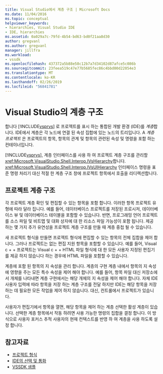```yaml
---
title: Visual Studio에서 계층 구조 | Microsoft Docs
ms.date: 11/04/2016
ms.topic: conceptual
helpviewer_keywords:
- hierarchies, Visual Studio IDE
- IDE, hierarchies
ms.assetid: 0a029a7c-79fd-4b54-bd63-bd0f21aa8d30
author: gregvanl
ms.author: gregvanl
manager: jillfra
ms.workload:
- vssdk
ms.openlocfilehash: 437372a5b88e58c12b7a7d34102d87afce5c086b
ms.sourcegitcommit: 23feea519c47e77b5685fec86c4bbd00d22054e3
ms.translationtype: MT
ms.contentlocale: ko-KR
ms.lasthandoff: 02/26/2019
ms.locfileid: "56841781"
---
```

# <a name="hierarchies-in-visual-studio"></a>Visual Studio의 계층 구조
합니다 [!INCLUDE[vsprvs](../../code-quality/includes/vsprvs_md.md)] 로 프로젝트를 표시 하는 통합된 개발 환경 (IDE)를 *계층*합니다. IDE에서 계층은 각 노드에 연결 된 속성 집합에 있는 노드의 트리입니다. A *계층 프로젝트* 은 프로젝트의 항목, 항목의 관계 및 항목의 관련된 속성 및 명령을 포함 하는 컨테이너입니다.

 [!INCLUDE[vsprvs](../../code-quality/includes/vsprvs_md.md)], 계층 인터페이스를 사용 하 여 프로젝트 계층 구조를 관리할 <xref:Microsoft.VisualStudio.Shell.Interop.IVsHierarchy>합니다. <xref:Microsoft.VisualStudio.Shell.Interop.IVsUIHierarchy> 인터페이스 명령을 표준 명령 처리기 대신 적절 한 계층 구조 창에 프로젝트 항목에서 호출을 리디렉션합니다.

## <a name="project-hierarchies"></a>프로젝트 계층 구조
 각 프로젝트 계층 확인 및 편집할 수 있는 항목을 포함 합니다. 이러한 항목 프로젝트 유형에 따라 달라 집니다. 예를 들어, 데이터베이스 프로젝트를 저장된 프로시저, 데이터베이스 뷰 및 데이터베이스 테이블을 포함할 수 있습니다. 반면, 프로그래밍 언어 프로젝트를 소스 파일 및 비트맵 및 대화 상자에 대 한 리소스 파일 가능성이 포함 됩니다. 제공 하는 몇 가지 추가 유연성을 프로젝트 계층 구조를 만들 때 계층 중첩 될 수 있습니다.

 새 프로젝트 형식을 만들면 프로젝트 형식에 편집할 수 있는 항목의 전체 집합을 제어 합니다. 그러나 프로젝트는 없는 편집 지원 항목을 포함할 수 있습니다. 예를 들어, Visual c + + 프로젝트는 Visual c + + HTML 파일 형식에 대 한 모든 사용자 지정된 편집기를 제공 하지 않습니다 하는 경우에 HTML 파일을 포함할 수 있습니다.

 계층에 포함 된 항목의 지 속성을 관리 합니다. 계층의 구현 계층 내에서 항목의 지 속성에 영향을 주는 모든 특수 속성을 제어 해야 합니다. 예를 들어, 항목 파일 대신 저장소에서 개체를 나타내면 계층 구현에서는 해당 개체의 지 속성을 제어 해야 합니다. 자체 IDE 사용자 입력에 따라 항목을 저장 하는 계층 구조를 전달 하지만 IDE는 해당 항목을 저장 하는 데 필요한 모든 작업을 제어 하지 않습니다. 대신, 컨트롤에서 프로젝트가 있습니다.

 사용자가 편집기에서 항목을 열면, 해당 항목을 제어 하는 계층 선택한 활성 계층이 있습니다. 선택한 계층 항목에서 작동 하려면 사용 가능한 명령의 집합을 결정 합니다. 이 방식으로 사용자 포커스 추적 사용자의 현재 컨텍스트를 반영 하 여 계층을 사용 하도록 설정 합니다.

## <a name="see-also"></a>참고자료
- [프로젝트 형식](../../extensibility/internals/project-types.md)
- [IDE의 선택 및 통화](../../extensibility/internals/selection-and-currency-in-the-ide.md)
- [VSSDK 샘플](https://aka.ms/vs2015sdksamples)